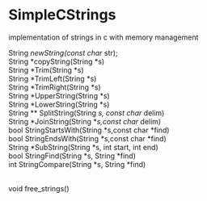 # SimpleCStrings
implementation of strings in c with memory management

String *newString(const char* str); <br>
String *copyString(String *s) <br>
String *Trim(String *s) <br>
String *TrimLeft(String *s)<br>
String *TrimRight(String *s)<br>
String *UpperString(String *s)<br>
String *LowerString(String *s)<br>
String ** SplitString(String *s, const char* delim)<br>
String *JoinString(String **s,const char* delim)<br>
bool    StringStartsWith(String *s,const char *find)<br>
bool    StringEndsWith(String *s,const char *find)<br>
String *SubString(String *s, int start, int end)<br>
bool    StringFind(String *s, String *find)<br>
int StringCompare(String *s, String *find)<br>

<br>
void free_strings()<br>

